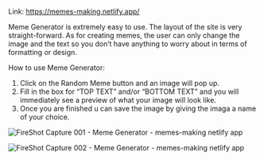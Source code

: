 Link: https://memes-making.netlify.app/

Meme Generator is extremely easy to use. The layout of the site is very straight-forward. As for creating memes, the user can only change the image and the text so you don’t have anything to worry about in terms of formatting or design.

How to use Meme Generator:

1. Click on the Random Meme button and an image will pop up.
2. Fill in the box for “TOP TEXT” and/or “BOTTOM TEXT” and you will immediately see a preview of what your image will look like.
3. Once you are finished u can save the image by giving the imaga a name of your choice. 

![FireShot Capture 001 - Meme Generator - memes-making netlify app](https://user-images.githubusercontent.com/87966154/134773465-bc3c1ec5-7d62-4b7e-a070-cc88d6ebb273.png)

![FireShot Capture 002 - Meme Generator - memes-making netlify app](https://user-images.githubusercontent.com/87966154/134773485-d692d123-e126-422b-8e01-3cbb12966c46.png)


